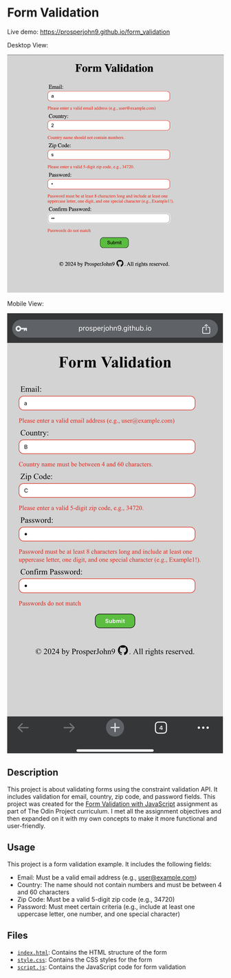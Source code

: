 # Form Validation

Live demo:
https://prosperjohn9.github.io/form_validation

Desktop View:

![Desktop View](./desk.jpg)

Mobile View:

![Mobile View](./mobile.jpg)

## Description

This project is about validating forms using the constraint validation API. It includes validation for email, country, zip code, and password fields. This project was created for the [Form Validation with JavaScript](https://www.theodinproject.com/lessons/node-path-javascript-form-validation-with-javascript) assignment as part of The Odin Project curriculum. I met all the assignment objectives and then expanded on it with my own concepts to make it more functional and user-friendly.

## Usage

This project is a form validation example. It includes the following fields:

- Email: Must be a valid email address (e.g., user@example.com)
- Country: The name should not contain numbers and must be between 4 and 60 characters
- Zip Code: Must be a valid 5-digit zip code (e.g., 34720)
- Password: Must meet certain criteria (e.g., include at least one uppercase letter, one number, and one special character)

## Files

- [`index.html`](index.html): Contains the HTML structure of the form
- [`style.css`](style.css): Contains the CSS styles for the form
- [`script.js`](script.js): Contains the JavaScript code for form validation
